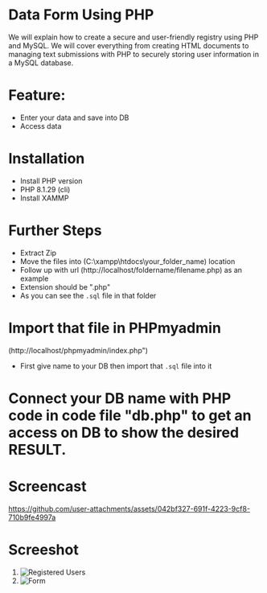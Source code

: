 # Data Form Using PHP
We will explain how to create a secure and user-friendly registry using PHP and MySQL. We will cover everything from creating HTML documents to managing text submissions with PHP to securely storing user information in a MySQL database.

# Feature:
- Enter your data and save into DB
- Access data

# Installation
- Install PHP version 
- PHP 8.1.29 (cli)
- Install XAMMP

# Further Steps
- Extract Zip
- Move the files into (C:\xampp\htdocs\your_folder_name) location
- Follow up with url (http://localhost/foldername/filename.php) as an example
- Extension should be ".php"
- As you can see the `.sql` file in that folder

# Import that file in PHPmyadmin 
(http://localhost/phpmyadmin/index.php")
- First give name to your DB then import that `.sql` file into it

# Connect your DB name with PHP code in code file "db.php" to get an access on DB to show the desired RESULT.

# Screencast
https://github.com/user-attachments/assets/042bf327-691f-4223-9cf8-710b9fe4997a

# Screeshot

1. ![Registered Users](https://github.com/user-attachments/assets/f8c91ada-a4c3-4dcd-98bd-015fe0da5d0a)
2. ![Form](https://github.com/user-attachments/assets/88dacd42-0911-46f4-b1c4-3dbed16f8db7)
